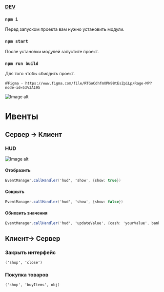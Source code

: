 
# 

### [**DEV**]()
### `npm i` 

Перед запуском проекта вам нужно установить модули. 

### `npm start`  

После установки модулей запустите проект.

### `npm run build`  

Для того чтобы сбилдить проект.

#`Figma - https://www.figma.com/file/RTGoCdhfmXPN98tEsZpiLp/Rage-MP?node-id=53%3A195`

![Image alt](https://cdn.discordapp.com/attachments/1002966634996183160/1022976927528669305/over.png)

# Ивенты

## Сервер -> Клиент

### HUD
![Image alt](https://cdn.discordapp.com/attachments/1002966634996183160/1022591273670021151/hud.png)

#### Отобразить
```c#
EventManager.callHandler('hud', 'show', {show: true})
```

#### Сокрыть
```c#
EventManager.callHandler('hud', 'show', {show: false})
```

#### Обновить значения
```c#
EventManager.callHandler('hud', 'updateValue', {cash: 'yourValue', bank: 'yourValue', micro: boolean, wantedLevel: 0, online: 325, playerId: 2336, greenZone: 35})
```

## Клиент-> Сервер 

### Закрыть интерфейс
``('shop', 'close')``

### Покупка товаров
``('shop', 'buyItems', obj)``
